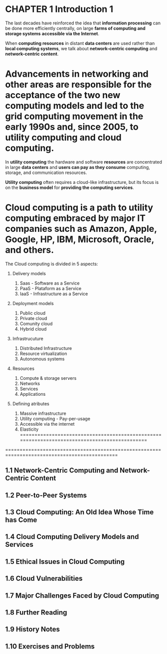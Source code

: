 # CHAPTER 1 Introduction 1
The last decades have reinforced the idea that **information processing** can be done more efficiently centrally, on large **farms of computing and storage systems** **accessible via the Internet**.

When **computing resources** in distant **data centers** are used rather than **local computing systems**, we talk about **network-centric computing** and **network-centric content**. 

**Advancements in networking and other areas** are responsible for the acceptance of the **two new computing models** and led to the grid computing movement in the early 1990s and, since 2005, to **utility computing** and **cloud computing**.
=============================================================================================

In **utility computing** the hardware and software **resources** are concentrated in large **data centers** and **users can pay as they consume** computing, storage, and communication resources. 

**Utility computing** often requires a cloud-like infrastructure, but its focus is on the **business model** for **providing the computing services**. 

Cloud computing is a path to utility computing embraced by major IT companies such as Amazon, Apple, Google, HP, IBM, Microsoft, Oracle, and others.
=============================================================================================

The Cloud computing is divided in 5 aspects:
1. Delivery models
    1. Saas - Software as a Service
    2. PaaS - Plataform as a Service
    3. IaaS - Infrastructure as a Service 

2. Deployment models
    1. Public cloud
    2. Private cloud
    3. Comunity cloud
    4. Hybrid cloud

3. Infrastrucuture
    1. Distributed Infrastructure
    2. Resource virtualization
    3. Autonomous systems

4. Resources
    1. Compute & storage servers
    2. Networks
    3. Services
    4. Applications

5. Defining atributes
    1. Massive infrastructure
    2. Utility computing - Pay-per-usage
    3. Accessible via the internet
    4. Elasticity
=============================================================================================

<!--
CHAPTER 1 Introduction 1
-->
=============================================================================================

## 1.1 Network-Centric Computing and Network-Centric Content
## 1.2 Peer-to-Peer Systems
## 1.3 Cloud Computing: An Old Idea Whose Time has Come
## 1.4 Cloud Computing Delivery Models and Services
## 1.5 Ethical Issues in Cloud Computing
## 1.6 Cloud Vulnerabilities
## 1.7 Major Challenges Faced by Cloud Computing
## 1.8 Further Reading
## 1.9 History Notes
## 1.10 Exercises and Problems